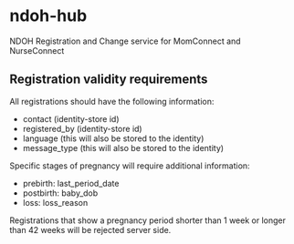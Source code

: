 # ndoh-hub
NDOH Registration and Change service for MomConnect and NurseConnect

## Registration validity requirements
All registrations should have the following information:
- contact (identity-store id)
- registered_by (identity-store id)
- language (this will also be stored to the identity)
- message_type (this will also be stored to the identity)

Specific stages of pregnancy will require additional information:
- prebirth: last_period_date
- postbirth: baby_dob
- loss: loss_reason

Registrations that show a pregnancy period shorter than 1 week or longer than 42 weeks will be rejected server side.
